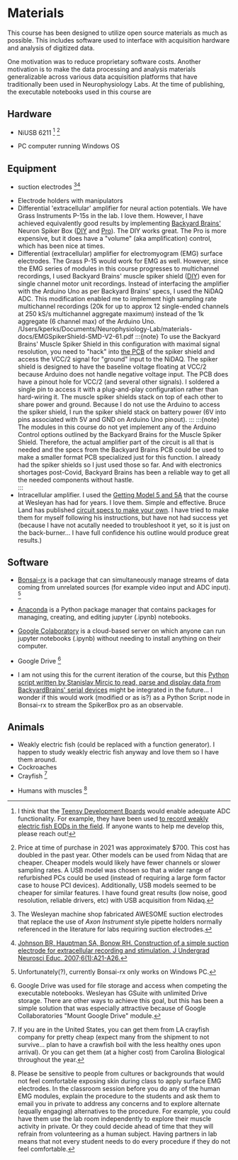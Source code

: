 # Materials

This course has been designed to utilize open source materials as much as possible. This includes software used to interface with acquisition hardware and analysis of digitized data.

One motivation was to reduce proprietary software costs. 
Another motivation is to make the data processing and analysis materials generalizable across various data acquisition platforms that have traditionally been used in Neurophysiology Labs. At the time of publishing, the executable notebooks used in this course are 

## Hardware
- NiUSB 6211 [^footnote1] [^footnote2]

[^footnote1]: I think that the [Teensy Development Boards](https://www.pjrc.com/teensy/) would enable adequate ADC functionality. For example, they have been used [to record weakly electric fish EODs in the field](https://github.com/muchaste/EOD-Logger). If anyone wants to help me develop this, please reach out!

[^footnote2]: Price at time of purchase in 2021 was approximately $700. This cost has doubled in the past year. Other models can be used from Nidaq that are cheaper. Cheaper models would likely have fewer channels or slower sampling rates.
A USB model was chosen so that a wider range of refurbished PCs could be used (instead of requiring a large form factor case to house PCI devices). Additionally, USB models seemed to be cheaper for similar features. I have found great results (low noise, good resolution, reliable drivers, etc) with USB acquisition from Nidaq. 

- PC computer running Windows OS

## Equipment
- suction electrodes [^footnote3][^footnote4] 

[^footnote3]: The Wesleyan machine shop fabricated AWESOME suction electrodes that replace the use of *Axon Instrument* style pipette holders normally referenced in the literature for labs requiring suction electrodes.

[^footnote4]: [Johnson BR, Hauptman SA, Bonow RH. Construction of a simple suction electrode for extracellular recording and stimulation. J Undergrad Neurosci Educ. 2007;6(1):A21-A26.](https://www.ncbi.nlm.nih.gov/pmc/articles/PMC3592669/#)

- Electrode holders with manipulators
- Differential 'extracellular' amplifier for neural action potentials. We have Grass Instruments P-15s in the lab. I love them. However, I have achieved equivalently good results by implementing [Backyard Brains'](https://backyardbrains.com/) Neuron Spiker Box ([DIY](https://backyardbrains.com/products/diyspikerbox) and [Pro](https://backyardbrains.com/products/neuronspikerboxpro)). The DIY works great. The Pro is more expensive, but it does have a "volume" (aka amplification) control, which has been nice at times.  
- Differential (extracellular) amplifier for electromyogram (EMG) surface electrodes. The Grass P-15 would work for EMG as well. However, since the EMG series of modules in this course progresses to multichannel recordings, I used Backyard Brains' muscle spiker shield ([DIY](https://backyardbrains.com/products/diyMuscleSpikerShield)) even for single channel motor unit recordings. Instead of interfacing the amplifier with the Arduino Uno as per Backyard Brains' specs, I used the NiDAQ ADC. This modification enabled me to implement high sampling rate multichannel recordings (20k for up to approx 12 single-ended channels at 250 kS/s multichannel aggregate maximum) instead of the 1k aggregate (6 channel max) of the Arduino Uno.
/Users/kperks/Documents/Neurophysiology-Lab/materials-docs/EMGSpikerShield-SMD-V2-61.pdf
:::{note}
To use the Backyard Brains' Muscle Spiker Shield in this configuration with maximal signal resolution, you need to "hack" into [the PCB](https://backyardbrains.com/products/files/EMGSpikerShield.SMD.V2.61.pdf) of the spiker shield and access the VCC/2 signal for "ground" input to the NiDAQ. The spiker shield is designed to have the baseline voltage floating at VCC/2 because Arduino does not handle negative voltage input. The PCB does have a pinout hole for VCC/2 (and several other signals). I soldered a single pin to access it with a plug-and-play configuration rather than hard-wiring it. The muscle spiker shields stack on top of each other to share power and ground. Because I do not use the Arduino to access the spiker shield, I run the spiker shield stack on battery power (6V into pins associated with 5V and GND on Arduino Uno pinout). 
:::
:::{note}
The modules in this course do not yet implement any of the Arduino Control options outlined by the Backyard Brains for the Muscle Spiker Shield. Therefore, the actual amplifier part of the circuit is all that is needed and the specs from the Backyard Brains PCB could be used to make a smaller format PCB specialized just for this function. I already had the spiker shields so I just used those so far. And with electronics shortages post-Covid, Backyard Brains has been a reliable way to get all the needed components without hastle.  
:::
- Intracellular amplifier. I used the [Getting Model 5 and 5A](http://www.gettinginstruments.com/5A.html) that the course at Wesleyan has had for years. I love them. Simple and effective. Bruce Land has published [circuit specs to make your own](https://people.ece.cornell.edu/land/PROJECTS/preamp2/index.html). I have tried to make them for myself following his instructions, but have not had success yet (because I have not acutally needed to troubleshoot it yet, so it is just on the back-burner... I have full confidence his outline would produce great results.)

## Software
- <a href="https://bonsai-rx.org/">Bonsai-rx</a> is a package that can simultaneously manage streams of data coming from unrelated sources (for example video input and ADC input). [^footnote5]  

[^footnote5]: Unfortunately(?), currently Bonsai-rx only works on Windows PC.  

- <a href="">Anaconda</a> is a Python package manager that contains packages for managing, creating, and editing jupyter (.ipynb) notebooks. 

- <a href="">Google Colaboratory</a> is a cloud-based server on which anyone can run jupyter notebooks (.ipynb) without needing to install anything on their computer. 

- Google Drive [^footnote6]

[^footnote6]: Google Drive was used for file storage and access when competing the executable notebooks. Wesleyan has GSuite with unlimited Drive storage. There are other ways to achieve this goal, but this has been a simple solution that was especially attractive because of Google Collaboratories "Mount Google Drive" module.  

- I am not using this for the current iteration of the course, but this [Python script written by Stanislav Mircic to read, parse and display data from BackyardBrains' serial devices](https://raw.githubusercontent.com/BackyardBrains/SpikeTools/master/spikerecorder.py) might be integrated in the future... I wonder if this would work (modified or as is?) as a Python Script node in Bonsai-rx to stream the SpikerBox pro as an observable. 

## Animals
- Weakly electric fish (could be replaced with a function generator). I happen to study weakly electric fish anyway and love them so I have them around.
- Cockroaches
- Crayfish [^footnote7]

[^footnote7]: If you are in the United States, you can get them from LA crayfish company for pretty cheap (expect many from the shipment to not survive... plan to have a crawfish boil with the less healthy ones upon arrival). Or you can get them (at a higher cost) from Carolina Biological throughout the year. 

- Humans with muscles [^footnote8]

[^footnote8]: Please be sensitive to people from cultures or backgrounds that would not feel comfortable exposing skin during class to apply surface EMG electrodes. In the classroom session before you do any of the human EMG modules, explain the procedure to the students and ask them to email you in private to address any concerns and to explore alternate (equally engaging) alternatives to the procedure. For example, you could have them use the lab room independently to explore their muscle activity in private. Or they could decide ahead of time that they will refrain from volunteering as a human subject. Having partners in lab means that not every student needs to do every procedure if they do not feel comfortable. 
